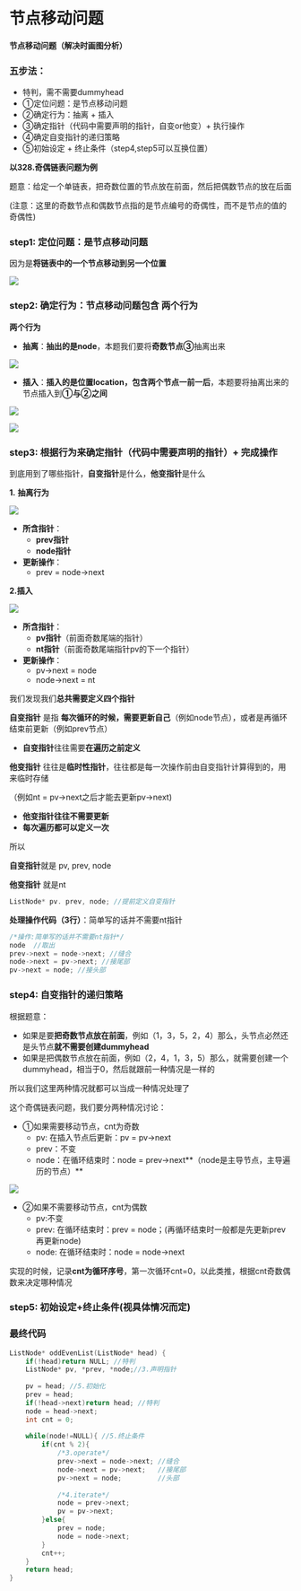 # 节点移动问题

#### 节点移动问题（解决时画图分析）

### **五步法：**

* 特判，需不需要dummyhead
* ①定位问题：是节点移动问题
* ②确定行为：抽离 + 插入
* ③确定指针（代码中需要声明的指针，自变or他变）+ 执行操作
* ④确定自变指针的递归策略
* ⑤初始设定 + 终止条件（step4,step5可以互换位置）

**以328.奇偶链表问题为例**

题意：给定一个单链表，把奇数位置的节点放在前面，然后把偶数节点的放在后面

\(注意：这里的奇数节点和偶数节点指的是节点编号的奇偶性，而不是节点的值的奇偶性\)

### **step1: 定位问题：是节点移动问题**

因为是**将链表中的一个节点移动到另一个位置**

![](../../../.gitbook/assets/wu-biao-ti-%20%284%29.png)

### **step2: 确定行为：节点移动问题包含 两个行为**

**两个行为**

* **抽离**：**抽出的是node**，本题我们要将**奇数节点③**抽离出来

![](../../../.gitbook/assets/wu-biao-ti-1.png)

* **插入**：**插入的是位置location，包含两个节点一前一后**，本题要将抽离出来的节点插入到**①与②之间**

![](../../../.gitbook/assets/wu-biao-ti-2.png)

![](file://C:/Users/HY/Desktop/%E6%97%A0%E6%A0%87%E9%A2%982.png?lastModify=1606320312)

### **step3: 根据行为来确定指针（代码中需要声明的指针）+ 完成操作**

到底用到了哪些指针，**自变指针**是什么，**他变指针**是什么

**1.** **抽离行为**

![](../../../.gitbook/assets/wu-biao-ti-3.png)

* **所含指针**：
  * **prev指针**
  * **node指针**
* **更新操作**：
  * prev = node-&gt;next

**2.插入**

![](../../../.gitbook/assets/wu-biao-ti-4.png)

* **所含指针**：
  * **pv指针**（前面奇数尾端的指针）
  * **nt指针**（前面奇数尾端指针pv的下一个指针）
* **更新操作**：
  * pv-&gt;next = node
  * node-&gt;next = nt

我们发现我们**总共需要定义四个指针**

**自变指针** 是指 **每次循环的时候，需要更新自己**（例如node节点），或者是再循环结束前更新（例如prev节点）

* **自变指针**往往需要**在遍历之前定义**

**他变指针** 往往是**临时性指针**，往往都是每一次操作前由自变指针计算得到的，用来临时存储

（例如nt = pv-&gt;next之后才能去更新pv-&gt;next\)

* **他变指针往往不需要更新**
* **每次遍历都可以定义一次**

所以

**自变指针**就是 pv, prev, node

**他变指针** 就是nt

```cpp
ListNode* pv. prev, node; //提前定义自变指针
```

**处理操作代码（3行）**：简单写的话并不需要nt指针

```cpp
/*操作:简单写的话并不需要nt指针*/
node  //取出
prev->next = node->next; //缝合
node->next = pv->next; //接尾部
pv->next = node; //接头部
```

### **step4: 自变指针的递归策略**

根据题意：

* 如果是要**把奇数节点放在前面**，例如（1，3，5，2，4）那么，头节点必然还是头节点**就不需要创建dummyhead**
* 如果是把偶数节点放在前面，例如（2，4，1，3，5）那么，就需要创建一个dummyhead，相当于0，然后就跟前一种情况是一样的

所以我们这里两种情况就都可以当成一种情况处理了

这个奇偶链表问题，我们要分两种情况讨论：

* ①如果需要移动节点，cnt为奇数
  * pv: 在插入节点后更新：pv = pv-&gt;next
  * prev：不变
  * node：在循环结束时：node = prev-&gt;next**（node是主导节点，主导遍历的节点）**

![](../../../.gitbook/assets/wu-biao-ti-5.png)

* ②如果不需要移动节点，cnt为偶数
  * pv:不变
  * prev: 在循环结束时：prev = node；\(再循环结束时一般都是先更新prev再更新node\)
  * node: 在循环结束时：node = node-&gt;next

实现的时候，记录**cnt为循环序号**，第一次循环cnt=0，以此类推，根据cnt奇数偶数来决定哪种情况

### **step5: 初始设定+终止条件\(视具体情况而定\)**

### **最终代码**

```cpp
ListNode* oddEvenList(ListNode* head) {
    if(!head)return NULL; //特判
    ListNode* pv, *prev, *node;//3.声明指针
​
    pv = head; //5.初始化
    prev = head;
    if(!head->next)return head; //特判
    node = head->next;
    int cnt = 0;
​
    while(node!=NULL){ //5.终止条件
        if(cnt % 2){
            /*3.operate*/
            prev->next = node->next; //缝合
            node->next = pv->next;   //接尾部
            pv->next = node;         //头部
            
            ​/*4.iterate*/
            node = prev->next;
            pv = pv->next;
        }else{
            prev = node;
            node = node->next;
        }
        cnt++;
    }
    return head;
}
```

